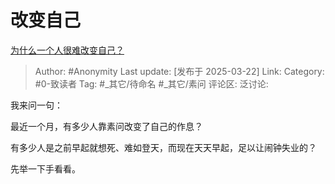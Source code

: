 # 改变自己
[为什么一个人很难改变自己？](https://www.zhihu.com/question/658466417/answer/129748216693)

> Author: #Anonymity
> Last update: [发布于 2025-03-22]
> Link:
> Category: #0-致读者 
> Tag: #_其它/待命名 #_其它/素问 
> 评论区:
> 泛讨论:

我来问一句：

最近一个月，有多少人靠素问改变了自己的作息？

有多少人是之前早起就想死、难如登天，而现在天天早起，足以让闹钟失业的？

先举一下手看看。
